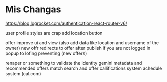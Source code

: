 # Mis Changas




https://blog.logrocket.com/authentication-react-router-v6/





user profile 
    styles are crap
    add location button

offer
    improve ui and view (also add data like location and username of the owner)
new offr redirects to offer after publish
if you are not logged in popup to lofing preventing (new offers)



renaper or something to validate the identity
gemini metadata and recommended offers
match search and offer
callifications system
achedule system (cal.com)

